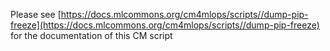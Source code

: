 Please see [https://docs.mlcommons.org/cm4mlops/scripts//dump-pip-freeze](https://docs.mlcommons.org/cm4mlops/scripts//dump-pip-freeze) for the documentation of this CM script
